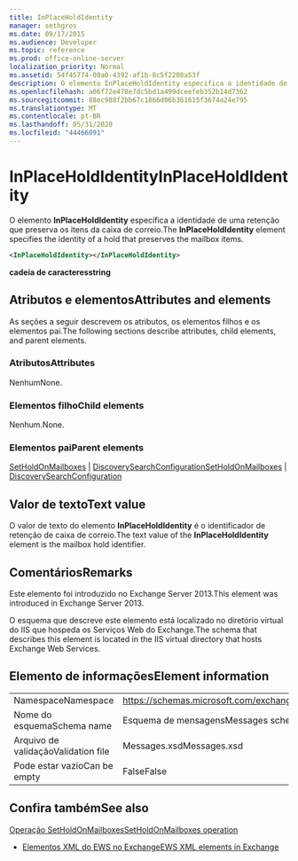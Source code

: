 ```yaml
---
title: InPlaceHoldIdentity
manager: sethgros
ms.date: 09/17/2015
ms.audience: Developer
ms.topic: reference
ms.prod: office-online-server
localization_priority: Normal
ms.assetid: 54f45774-00a0-4392-af1b-8c5f2208a53f
description: O elemento InPlaceHoldIdentity especifica a identidade de uma retenção que preserva os itens da caixa de correio.
ms.openlocfilehash: a06f72e478e7dc5bd1a499dceefeb352b14d7362
ms.sourcegitcommit: 88ec988f2bb67c1866d06b361615f3674a24e795
ms.translationtype: MT
ms.contentlocale: pt-BR
ms.lasthandoff: 05/31/2020
ms.locfileid: "44466091"
---
```

# <a name="inplaceholdidentity"></a><span data-ttu-id="f6150-103">InPlaceHoldIdentity</span><span class="sxs-lookup"><span data-stu-id="f6150-103">InPlaceHoldIdentity</span></span>

<span data-ttu-id="f6150-104">O elemento **InPlaceHoldIdentity** especifica a identidade de uma retenção que preserva os itens da caixa de correio.</span><span class="sxs-lookup"><span data-stu-id="f6150-104">The **InPlaceHoldIdentity** element specifies the identity of a hold that preserves the mailbox items.</span></span> 
  
```XML
<InPlaceHoldIdentity></InPlaceHoldIdentity>
```

 <span data-ttu-id="f6150-105">**cadeia de caracteres**</span><span class="sxs-lookup"><span data-stu-id="f6150-105">**string**</span></span>
## <a name="attributes-and-elements"></a><span data-ttu-id="f6150-106">Atributos e elementos</span><span class="sxs-lookup"><span data-stu-id="f6150-106">Attributes and elements</span></span>

<span data-ttu-id="f6150-107">As seções a seguir descrevem os atributos, os elementos filhos e os elementos pai.</span><span class="sxs-lookup"><span data-stu-id="f6150-107">The following sections describe attributes, child elements, and parent elements.</span></span>
  
### <a name="attributes"></a><span data-ttu-id="f6150-108">Atributos</span><span class="sxs-lookup"><span data-stu-id="f6150-108">Attributes</span></span>

<span data-ttu-id="f6150-109">Nenhum</span><span class="sxs-lookup"><span data-stu-id="f6150-109">None.</span></span>
  
### <a name="child-elements"></a><span data-ttu-id="f6150-110">Elementos filho</span><span class="sxs-lookup"><span data-stu-id="f6150-110">Child elements</span></span>

<span data-ttu-id="f6150-111">Nenhum.</span><span class="sxs-lookup"><span data-stu-id="f6150-111">None.</span></span>
  
### <a name="parent-elements"></a><span data-ttu-id="f6150-112">Elementos pai</span><span class="sxs-lookup"><span data-stu-id="f6150-112">Parent elements</span></span>

<span data-ttu-id="f6150-113">[SetHoldOnMailboxes](setholdonmailboxes.md)  |  [DiscoverySearchConfiguration](discoverysearchconfiguration.md)</span><span class="sxs-lookup"><span data-stu-id="f6150-113">[SetHoldOnMailboxes](setholdonmailboxes.md) | [DiscoverySearchConfiguration](discoverysearchconfiguration.md)</span></span>
  
## <a name="text-value"></a><span data-ttu-id="f6150-114">Valor de texto</span><span class="sxs-lookup"><span data-stu-id="f6150-114">Text value</span></span>

<span data-ttu-id="f6150-115">O valor de texto do elemento **InPlaceHoldIdentity** é o identificador de retenção de caixa de correio.</span><span class="sxs-lookup"><span data-stu-id="f6150-115">The text value of the **InPlaceHoldIdentity** element is the mailbox hold identifier.</span></span> 
  
## <a name="remarks"></a><span data-ttu-id="f6150-116">Comentários</span><span class="sxs-lookup"><span data-stu-id="f6150-116">Remarks</span></span>

<span data-ttu-id="f6150-117">Este elemento foi introduzido no Exchange Server 2013.</span><span class="sxs-lookup"><span data-stu-id="f6150-117">This element was introduced in Exchange Server 2013.</span></span>
  
<span data-ttu-id="f6150-118">O esquema que descreve este elemento está localizado no diretório virtual do IIS que hospeda os Serviços Web do Exchange.</span><span class="sxs-lookup"><span data-stu-id="f6150-118">The schema that describes this element is located in the IIS virtual directory that hosts Exchange Web Services.</span></span>
  
## <a name="element-information"></a><span data-ttu-id="f6150-119">Elemento de informações</span><span class="sxs-lookup"><span data-stu-id="f6150-119">Element information</span></span>

|||
|:-----|:-----|
|<span data-ttu-id="f6150-120">Namespace</span><span class="sxs-lookup"><span data-stu-id="f6150-120">Namespace</span></span>  <br/> |https://schemas.microsoft.com/exchange/services/2006/messages  <br/> |
|<span data-ttu-id="f6150-121">Nome do esquema</span><span class="sxs-lookup"><span data-stu-id="f6150-121">Schema name</span></span>  <br/> |<span data-ttu-id="f6150-122">Esquema de mensagens</span><span class="sxs-lookup"><span data-stu-id="f6150-122">Messages schema</span></span>  <br/> |
|<span data-ttu-id="f6150-123">Arquivo de validação</span><span class="sxs-lookup"><span data-stu-id="f6150-123">Validation file</span></span>  <br/> |<span data-ttu-id="f6150-124">Messages.xsd</span><span class="sxs-lookup"><span data-stu-id="f6150-124">Messages.xsd</span></span>  <br/> |
|<span data-ttu-id="f6150-125">Pode estar vazio</span><span class="sxs-lookup"><span data-stu-id="f6150-125">Can be empty</span></span>  <br/> |<span data-ttu-id="f6150-126">False</span><span class="sxs-lookup"><span data-stu-id="f6150-126">False</span></span>  <br/> |
   
## <a name="see-also"></a><span data-ttu-id="f6150-127">Confira também</span><span class="sxs-lookup"><span data-stu-id="f6150-127">See also</span></span>



[<span data-ttu-id="f6150-128">Operação SetHoldOnMailboxes</span><span class="sxs-lookup"><span data-stu-id="f6150-128">SetHoldOnMailboxes operation</span></span>](setholdonmailboxes-operation.md)


- [<span data-ttu-id="f6150-129">Elementos XML do EWS no Exchange</span><span class="sxs-lookup"><span data-stu-id="f6150-129">EWS XML elements in Exchange</span></span>](ews-xml-elements-in-exchange.md)

